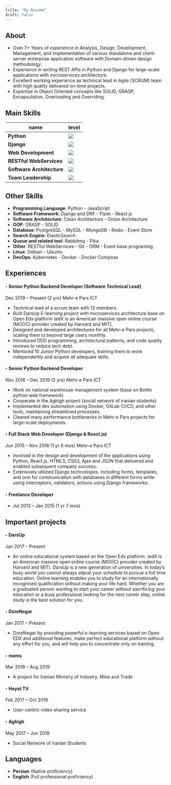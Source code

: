 ```yaml
---
title: "My Resume"
draft: false
---
```


## About

- Over 7+ Years of experience in Analysis, Design, Development, Management, and Implementation of various standalone and client-server enterprise application software with Domain-driven design methodology.
- Experience in writing REST APIs in Python and Django for large-scale applications with microservices architecture.
- Excellent working experience as technical lead in Agile (SCRUM) team with high quality delivered on-time projects.
- Expertise in Object Oriented concepts like SOLID, GRASP, Encapsulation, Overloading and Overriding.

## Main Skills

| name       | level               |
| ---------- | ------------------- |
| **Python** | ![](/img/skill_5.png) |
| **Django** | ![](/img/skill_5.png) |
| **Web Development** | ![](/img/skill_5.png) |
| **RESTful WebServices** | ![](/img/skill_5.png) |
| **Software Architecture** | ![](/img/skill_4.png) |
| **Team Leadership** | ![](/img/skill_3.png) |

## Other Skills

- **Programming Language**: Python - JavaScript
- **Software Framework**: Django and DRF - Flask - React js
- **Software Architecture**: Clean Architecture - Onion Architecture
- **OOP**: GRASP - SOLID
- **Database**: PostgreSQL - MySQL - MongoDB - Redis - Event Store
- **Search Engine**: ElasticSearch
- **Queue and related tool**: Rabbitmq - Pika
- **Other**: RESTful WebServices - Git - ORM - Event base programing
- **Linux**: Debian - Ubuntu
- **DevOps**: Kubernetes - Docker - Docker Compose

## Experiences

#### ‣ Senior Python Backend Developer (Software Technical Lead)

Dec 2019 – Present (2 yrs)
Mehr-e Pars ICT

- Technical lead of a scrum team with 12 members.
- Built DarsUp E-learning project with microservices architecture base on Open Edx platform (edX is an American massive open online course (MOOC) provider created by Harvard and MIT).
- Designed and developed architectures for all Mehr-e Pars projects, scaling them to beyond large users monthly.
- Introduced DDD programming, architectural patterns, and code quality reviews to reduce tech debt.
- Mentored 10 Junior Python developers, training them to work independently and acquire all adequate skills.

#### ‣ Senior Python Backend Developer

Nov 2016 – Dec 2019 (2 yrs)
Mehr-e Pars ICT

- Work on national warehouse management system (base on Bottle python web framework)
- Cooperate in the Aghigh project (social network of iranian students)
- Implemented dev automation using Docker, GitLab CI/CD, and other tools, maintaining streamlined processes.
- Cleared many performance bottlenecks in Mehr-e Pars projects for large-scale deployments.

#### ‣ Full Stack Web Developer (Django & React.js)

Jun 2015 – Nov 2016 (1 yr 6 mos)
Mehr-e Pars ICT

- Involved in the design and development of the applications using Python, React.js, HTML5, CSS3, Ajax and JSON that delivered and enabled subsequent company success.
- Extensively utilized Django technologies, including forms, templates, and orm for communication with databases in different forms while using interceptors, validators, actions using Django frameworks.

#### ‣ Freelance Developer

- Jul 2013 – Jan 2015 (1 yr 7 mos)

## Important projects

#### ‣ DarsUp

Jan 2017 – Present

- An online educational system based on the Open Edx platform. (edX is an American massive open online course (MOOC) provider created by Harvard and MIT).
  DarsUp is a new generation of universities. In today’s busy world you cannot always adjust your schedule to pursue a full time education. Online learning enables you to study for an internationally recognised qualification without making your life hard. Whether you are a graduated person wanting to start your career without sacrificing your education or a busy professional looking for the next career step, online study is the best solution for you.

#### ‣ DoreNegar

Jan 2017 – Present

- DoreNegar by providing powerful e-learning services based on Open EDX and additional features, make perfect educational platform without any effort for you, and will help you to concentrate only on training.

#### ‣ nwms

Mar 2018 – Aug 2019

- A project for Iranian Ministry of Industry, Mine and Trade

#### ‣ Heyat TV

Feb 2017 – Oct 2018

- User-centric video sharing service

#### ‣ Aghigh

May 2017 – Jun 2018

- Social Network of Iranian Students

## Languages

- **Persian** (Native proficiency)
- **English** (Full professional proficiency)